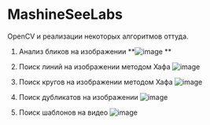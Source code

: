 # MashineSeeLabs
OpenCV и реализации некоторых алгоритмов оттуда.
1. Анализ бликов на изображении **![image](https://github.com/Pavel-Robot/MashineSeeLabs/assets/50141984/477faa16-ebe4-40eb-ab44-2921cfc45158)
**
2. Поиск линий на изображении методом Хафа ![image](https://github.com/Pavel-Robot/MashineSeeLabs/assets/50141984/d5540716-7a23-4ba3-b7a0-50def6e0b056)

3. Поиск кругов на изображении методом Хафа ![image](https://github.com/Pavel-Robot/MashineSeeLabs/assets/50141984/0e0cbfa5-57d9-4558-b0d8-627ac0ab853a)

4. Поиск дубликатов на изображении ![image](https://github.com/Pavel-Robot/MashineSeeLabs/assets/50141984/67c2d0a2-cf68-4df0-a2dd-3ea8b9641b49)

5. Поиск шаблонов на видео ![image](https://github.com/Pavel-Robot/MashineSeeLabs/assets/50141984/bed5833f-c9f0-4838-8cad-ba9de3b568bb)

